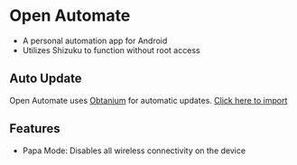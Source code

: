 # Open Automate

-   A personal automation app for Android
-   Utilizes Shizuku to function without root access

## Auto Update

Open Automate uses [Obtanium](https://github.com/ImranR98/Obtainium) for automatic updates. [Click here to import](obtainium://app/https://github.com/woliver99/open-automate/blob/master/obtainium.json)

## Features

-   Papa Mode: Disables all wireless connectivity on the device
